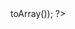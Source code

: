 <?php
    //using the class
    use MCPremium\MCPremium;

    //include composer autoload
    require_once('../vendor/autoload.php');

    //checking account
    $response=MCPremium::check('username','password');

    //get informations from object
    var_dump($response);

    //or from array
    var_dump($response->toArray());
?>
